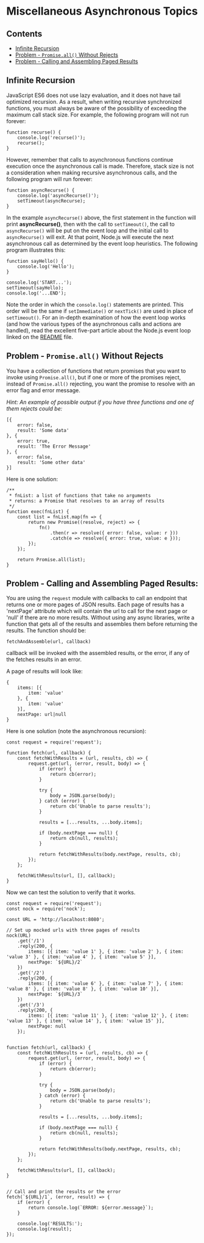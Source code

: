 # Miscellaneous Asynchronous Topics

## Contents
- [Infinite Recursion](#section1)
- [Problem - `Promise.all()` Without Rejects](#section2)
- [Problem - Calling and Assembling Paged Results](#section3)

<div id = "section1"/>

## Infinite Recursion

JavaScript ES6 does not use lazy evaluation, and it does not have tail optimized recursion. As a result, when writing recursive synchronized functions, you must always be aware of the possibility of exceeding the maximum call stack size. For example, the following program will not run forever:
```
function recurse() {
    console.log('recurse()');
    recurse();
}
```

However, remember that calls to asynchronous functions continue execution once the asynchronous call is made. Therefore, stack size is not a consideration when making recursive asynchronous calls, and the following program will run forever:
```
function asyncRecurse() {
    console.log('asyncRecurse()');
    setTimeout(asyncRecurse);
}
```
In the example `asyncRecurse()` above, the first statement in the function will print **asyncRecurse()**, then with the call to `setTimeout()`, the call to `asyncRecurse()` will be put on the event loop and the initial call to `asyncRecurse()` will exit. At that point, Node.js will execute the next asynchronous call as determined by the event loop heuristics. The following program illustrates this:
```
function sayHello() {
    console.log('Hello');
}

console.log('START...');
setTimeout(sayHello);
console.log('...END');
```
Note the order in which the `console.log()` statements are printed. This order will be the same if `setImmediate()` or `nextTick()` are used in place of `setTimeout()`. For an in-depth examination of how the event loop works (and how the various types of the asynchronous calls and actions are handled), read the excellent five-part article about the Node.js event loop linked on the [README](../README.md) file.

<div id = "section2"/>

## Problem - `Promise.all()` Without Rejects

You have a collection of functions that return promises that you want to invoke using `Promise.all()`, but if one or more of the promises reject, instead of `Promise.all()` rejecting, you want the promise to resolve with an error flag and error message.

_Hint: An example of possible output if you have three functions and one of them rejects could be:_
```
[{
    error: false,
    result: 'Some data'
}, {
    error: true,
    result: 'The Error Message'
}, {
    error: false,
    result: 'Some other data'
}]
```

Here is one solution:
```
/**
 * fnList: a list of functions that take no arguments
 * returns: a Promise that resolves to an array of results
 */
function exec(fnList) {
    const list = fnList.map(fn => {
        return new Promise((resolve, reject) => {
            fn()
                .then(r => resolve({ error: false, value: r }))
                .catch(e => resolve({ error: true, value: e }));
        });
    });

    return Promise.all(list);
}
```

<div id = "section3"/>

## Problem - Calling and Assembling Paged Results:

You are using the `request` module with callbacks to call an endpoint that returns one or more pages of JSON results. Each page of results has a 'nextPage' attribute which will contain the url to call for the next page or 'null' if there are no more results. Without using any async libraries, write a function that gets all of the results and assembles them before returning the results. The function should be:

`fetchAndAssemble(url, callback)`

callback will be invoked with the assembled results, or the error, if any of the fetches results in an error.

A page of results will look like:
```
{
    items: [{
        item: 'value'
    }, {
        item: 'value'
    }],
    nextPage: url|null
}
```

Here is one solution (note the asynchronous recursion):
```
const request = require('request');

function fetch(url, callback) {
    const fetchWithResults = (url, results, cb) => {
        request.get(url, (error, result, body) => {
            if (error) {
                return cb(error);
            }

            try {
                body = JSON.parse(body);
            } catch (error) {
                return cb('Unable to parse results');
            }

            results = [...results, ...body.items];

            if (body.nextPage === null) {
                return cb(null, results);
            }

            return fetchWithResults(body.nextPage, results, cb);
        });
    };

    fetchWithResults(url, [], callback);
}
```

Now we can test the solution to verify that it works.
```
const request = require('request');
const nock = require('nock');

const URL = 'http://localhost:8080';

// Set up mocked urls with three pages of results
nock(URL)
    .get('/1')
    .reply(200, {
        items: [{ item: 'value 1' }, { item: 'value 2' }, { item: 'value 3' }, { item: 'value 4' }, { item: 'value 5' }],
        nextPage: `${URL}/2`
    })
    .get('/2')
    .reply(200, {
        items: [{ item: 'value 6' }, { item: 'value 7' }, { item: 'value 8' }, { item: 'value 8' }, { item: 'value 10' }],
        nextPage: `${URL}/3`
    })
    .get('/3')
    .reply(200, {
        items: [{ item: 'value 11' }, { item: 'value 12' }, { item: 'value 13' }, { item: 'value 14' }, { item: 'value 15' }],
        nextPage: null
    });


function fetch(url, callback) {
    const fetchWithResults = (url, results, cb) => {
        request.get(url, (error, result, body) => {
            if (error) {
                return cb(error);
            }

            try {
                body = JSON.parse(body);
            } catch (error) {
                return cb('Unable to parse results');
            }

            results = [...results, ...body.items];

            if (body.nextPage === null) {
                return cb(null, results);
            }

            return fetchWithResults(body.nextPage, results, cb);
        });
    };

    fetchWithResults(url, [], callback);
}


// Call and print the results or the error
fetch(`${URL}/1`, (error, result) => {
    if (error) {
        return console.log(`ERROR: ${error.message}`);
    }

    console.log('RESULTS:');
    console.log(result);
});
```
